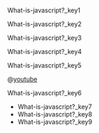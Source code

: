 What-is-javascript?_key1


What-is-javascript?_key2


What-is-javascript?_key3


What-is-javascript?_key4


What-is-javascript?_key5


@[youtube](DONMpU7Xc8w)

What-is-javascript?_key6


- What-is-javascript?_key7
- What-is-javascript?_key8
- What-is-javascript?_key9
